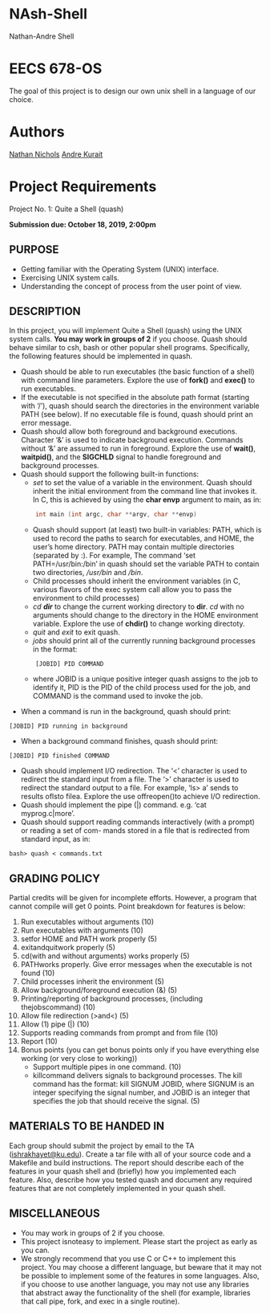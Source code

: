# NAsh-Shell
Nathan-Andre Shell


# EECS 678-OS
The goal of this project is to design our own unix shell in a language of our choice. 

# Authors
[Nathan Nichols](https://github.com/natenichols)
[Andre Kurait](https://github.com/AndreKurait)


# Project Requirements

Project No. 1: Quite a Shell (quash)

**Submission due: October 18, 2019, 2:00pm**

## PURPOSE

- Getting familiar with the Operating System (UNIX) interface.
- Exercising UNIX system calls.
- Understanding the concept of process from the user point of view.

## DESCRIPTION

In this project, you will implement Quite a Shell (quash) using the UNIX system calls. **You may
work in groups of 2** if you choose. Quash should behave similar to csh, bash or other popular shell
programs. Specifically, the following features should be implemented in quash.

* Quash should be able to run executables (the basic function of a shell) with command line parameters. Explore the use of **fork()** and **exec()** to run executables.
* If the executable is not specified in the absolute path format (starting with ‘/’), quash should search the directories in the environment variable PATH (see below). If no executable file is found, quash should print an error message.
* Quash should allow both foreground and background executions. Character ‘&’ is used to indicate background execution. Commands without ‘&’ are assumed to run in foreground. Explore the use of **wait()**, **waitpid()**, and the **SIGCHLD** signal to handle foreground and background processes.
* Quash should support the following built-in functions:
    * *set* to set the value of a variable in the environment. Quash should inherit the initial environment from the command line that invokes it. In C, this is achieved by using the **char envp** argument to main, as in:
    ```cpp
        int main (int argc, char **argv, char **envp)
    ```
    * Quash should support (at least) two built-in variables: PATH, which is used to record the
paths to search for executables, and HOME, the user’s home directory. PATH may contain
multiple directories (separated by :). For example, The command ‘set PATH=/usr/bin:/bin’
in quash should set the variable PATH to contain two directories, */usr/bin* and */bin*.
    * Child processes should inherit the environment variables (in C, various flavors of the exec system call allow you to pass the environment to child processes)
    * *cd **dir*** to change the current working directory to **dir**. *cd* with no arguments should change to the directory in the HOME environment variable. Explore the use of **chdir()** to change working directoty.
    * *quit* and *exit* to exit quash.
    * *jobs* should print all of the currently running background processes in the format:
    ```
        [JOBID] PID COMMAND
    ```
    * where JOBID is a unique positive integer quash assigns to the job to identify it, PID is the PID of the child process used for the job, and COMMAND is the command used to invoke the job.


- When a command is run in the background, quash should print:

```
[JOBID] PID running in background
```
- When a background command finishes, quash should print:

```
[JOBID] PID finished COMMAND
```

- Quash should implement I/O redirection. The ‘<’ character is used to redirect the standard input
    from a file. The ‘>’ character is used to redirect the standard output to a file. For example, ‘ls>
    a’ sends to results oflsto filea. Explore the use offreopen()to achieve I/O redirection.
- Quash should implement the pipe (|) command. e.g. ‘cat myprog.c|more’.
- Quash should support reading commands interactively (with a prompt) or reading a set of com-
    mands stored in a file that is redirected from standard input, as in:

```
bash> quash < commands.txt
```
## GRADING POLICY

Partial credits will be given for incomplete efforts. However, a program that cannot compile will get
0 points. Point breakdown for features is below:
   1. Run executables without arguments (10)
   2. Run executables with arguments (10)
   3. setfor HOME and PATH work properly (5)
   4. exitandquitwork properly (5)
   5. cd(with and without arguments) works properly (5)
   6. PATHworks properly. Give error messages when the executable is not found (10)
   7. Child processes inherit the environment (5)
   8. Allow background/foreground execution (&) (5)
   9. Printing/reporting of background processes, (including thejobscommand) (10)
   10. Allow file redirection (>and<) (5)
   11. Allow (1) pipe (|) (10)
   12. Supports reading commands from prompt and from file (10)
   13. Report (10)
   14. Bonus points (you can get bonus points only if you have everything else working (or very close to working))
       * Support multiple pipes in one command. (10)
       * killcommand delivers signals to background processes. The kill command has the format: kill SIGNUM JOBID, where SIGNUM is an integer specifying the signal number, and JOBID is an integer that specifies the job that should receive the signal. (5)

## MATERIALS TO BE HANDED IN

Each group should submit the project by email to the TA (ishrakhayet@ku.edu). Create a tar file
with all of your source code and a Makefile and build instructions. The report should describe each of
the features in your quash shell and (briefly) how you implemented each feature. Also, describe how
you tested quash and document any required features that are not completely implemented in your
quash shell.

## MISCELLANEOUS

- You may work in groups of 2 if you choose.
- This project isnoteasy to implement. Please start the project as early as you can.
- We strongly recommend that you use C or C++ to implement this project. You may choose a different language, but beware that it may not be possible to implement some of the features in some languages. Also, if you choose to use another language, you may not use any libraries that abstract away the functionality of the shell (for example, libraries that call pipe, fork, and exec in a single routine).

